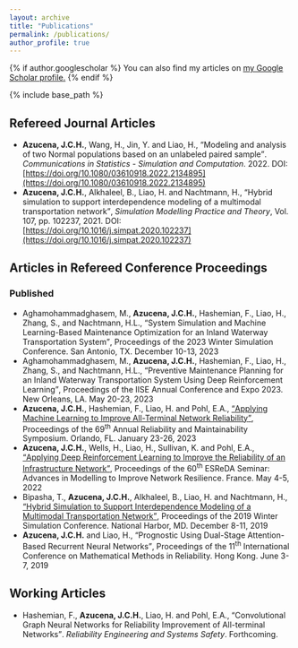```yaml
---
layout: archive
title: "Publications"
permalink: /publications/
author_profile: true
---
```


{% if author.googlescholar %}
  You can also find my articles on <u><a href="{{author.googlescholar}}">my Google Scholar profile</a>.</u>
{% endif %}

{% include base_path %}

<!--
{% for post in site.publications reversed %}
  {% include archive-single.html %}
{% endfor %}
-->

## Refereed Journal Articles

- **Azucena, J.C.H.**, Wang, H., Jin, Y. and Liao, H.,  <q>Modeling and analysis of two Normal populations based on an unlabeled paired sample</q>. _Communications in Statistics - Simulation and Computation_. 2022. DOI: [https://doi.org/10.1080/03610918.2022.2134895](https://doi.org/10.1080/03610918.2022.2134895)
- **Azucena, J.C.H.**, Alkhaleel, B., Liao, H. and Nachtmann, H.,  <q>Hybrid simulation to support interdependence modeling of a multimodal transportation network</q>, _Simulation Modelling Practice and Theory_, Vol. 107, pp. 102237, 2021. DOI: [https://doi.org/10.1016/j.simpat.2020.102237](https://doi.org/10.1016/j.simpat.2020.102237)

<!--
### Published
### Accepted
### Submitted
-->


## Articles in Refereed Conference Proceedings

### Published

- Aghamohammadghasem, M., **Azucena, J.C.H.**, Hashemian, F., Liao, H., Zhang, S., and Nachtmann, H.L.,  <q>System Simulation and Machine Learning-Based Maintenance Optimization for an Inland Waterway Transportation System</q>, Proceedings of the 2023 Winter Simulation Conference. San Antonio, TX. December 10-13, 2023
- Aghamohammadghasem, M., **Azucena, J.C.H.**, Hashemian, F., Liao, H., Zhang, S., and Nachtmann, H.L.,  <q>Preventive Maintenance Planning for an Inland Waterway Transportation System Using Deep Reinforcement Learning</q>, Proceedings of the IISE Annual Conference and Expo 2023. New Orleans, LA. May 20-23, 2023
- **Azucena, J.C.H.**, Hashemian, F., Liao, H. and Pohl, E.A.,  [<q>Applying Machine Learning to Improve All-Terminal Network Reliability</q>](https://ieeexplore.ieee.org/abstract/document/10088254), Proceedings of the 69<sup>th</sup> Annual Reliability and Maintainability Symposium. Orlando, FL. January 23-26, 2023
- **Azucena, J.C.H.**, Wells, H., Liao, H., Sullivan, K. and Pohl, E.A.,  [<q>Applying Deep Reinforcement Learning to Improve the Reliability of an Infrastructure Network</q>](https://nottingham-repository.worktribe.com/index.php/OutputFile/9903151#page=49), Proceedings of the 60<sup>th</sup> ESReDA Seminar: Advances in Modelling to Improve Network Resilience. France. May 4-5, 2022
- Bipasha, T., **Azucena, J.C.H.**, Alkhaleel, B., Liao, H. and Nachtmann, H.,  [<q>Hybrid Simulation to Support Interdependence Modeling of a Multimodal Transportation Network</q>](https://ieeexplore.ieee.org/abstract/document/9004813), Proceedings of the 2019 Winter Simulation Conference. National Harbor, MD. December 8-11, 2019	
- **Azucena, J.C.H.** and Liao, H., <q>Prognostic Using Dual-Stage Attention-Based Recurrent Neural Networks</q>, Proceedings of the 11<sup>th</sup> International Conference on Mathematical Methods in Reliability. Hong Kong. June 3-7, 2019

## Working Articles

- Hashemian, F., **Azucena, J.C.H.**, Liao, H. and Pohl, E.A.,  <q>Convolutional Graph Neural Networks for Reliability Improvement of All-terminal Networks</q>. _Reliability Engineering and Systems Safety_. Forthcoming.
<!--
### Accepted
-->

<!--
### Submitted
-->